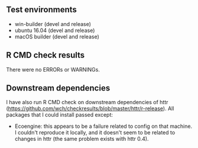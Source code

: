 ## Test environments
* win-builder (devel and release)
* ubuntu 16.04 (devel and release)
* macOS builder (devel and release)

## R CMD check results
There were no ERRORs or WARNINGs. 



## Downstream dependencies
I have also run R CMD check on downstream dependencies of httr 
(https://github.com/wch/checkresults/blob/master/httr/r-release). 
All packages that I could install passed except:

* Ecoengine: this appears to be a failure related to config on 
  that machine. I couldn't reproduce it locally, and it doesn't 
  seem to be related to changes in httr (the same problem exists 
  with httr 0.4).
